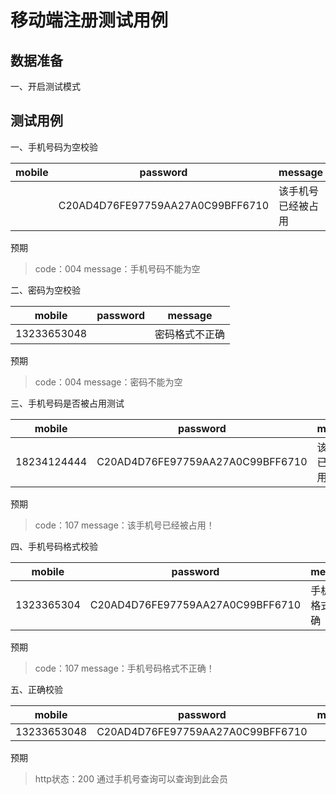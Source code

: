 # 移动端注册测试用例

## 数据准备

一、开启测试模式

## 测试用例

一、手机号码为空校验

| mobile | password                         | message            |
| ------ | -------------------------------- | ------------------ |
|        | C20AD4D76FE97759AA27A0C99BFF6710 | 该手机号已经被占用 |

预期

> code：004
> message：手机号码不能为空

二、密码为空校验

| mobile      | password | message        |
| ----------- | -------- | -------------- |
| 13233653048 |          | 密码格式不正确 |

预期

> code：004
> message：密码不能为空

三、手机号码是否被占用测试

| mobile      | password                         | message            |
| ----------- | -------------------------------- | ------------------ |
| 18234124444 | C20AD4D76FE97759AA27A0C99BFF6710 | 该手机号已经被占用 |

预期

> code：107
> message：该手机号已经被占用！

四、手机号码格式校验

| mobile     | password                         | message            |
| ---------- | -------------------------------- | ------------------ |
| 1323365304 | C20AD4D76FE97759AA27A0C99BFF6710 | 手机号码格式不正确 |

预期

> code：107
> message：手机号码格式不正确！

五、正确校验

| mobile      | password                         | message |
| ----------- | -------------------------------- | ------- |
| 13233653048 | C20AD4D76FE97759AA27A0C99BFF6710 |         |

预期

> http状态：200
> 通过手机号查询可以查询到此会员